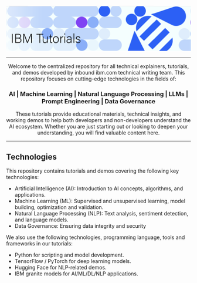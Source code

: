 ![IBM Tutorials Logo](./images/tutorialslogo.png)
<div align = 'center'>
<hr noshade>
<p>Welcome to the centralized repository for all technical explainers, tutorials, and demos developed by inbound ibm.com technical writing team. This repository focuses on cutting-edge technologies in the fields of:</p>

<h3> AI | Machine Learning | Natural Language Processing | LLMs | Prompt Engineering | Data Governance </h3>

<!-- EDIT SCOPE: Team can add the related fiels in this list -->

<p>These tutorials provide educational materials, technical insights, and working demos to help both developers and non-developers understand the AI ecosystem. Whether you are just starting out or looking to deepen your understanding, you will find valuable content here.</p>
</div>
<hr noshade>

<h2>Technologies</h2>

<p>This repository contains tutorials and demos covering the following key technologies:</p>

<ul>
  <li>Artificial Intelligence (AI): Introduction to AI concepts, algorithms, and applications.</li>
  <li>Machine Learning (ML): Supervised and unsupervised learning, model building, optimization and validation.</li>
  <li>Natural Language Processing (NLP): Text analysis, sentiment detection, and language models.</li>
  <li>Data Governance: Ensuring data integrity and security</li>
</ul>

<!-- EDIT SCOPE: Team can add the related fiels in this list -->

<p>We also use the following technologies, programming language, tools and frameworks in our tutorials:</p>

<ul>
  <li>Python for scripting and model development.</li>
  <li>TensorFlow / PyTorch for deep learning models.</li>
  <li>Hugging Face for NLP-related demos.</li>
  <li>IBM granite models for AI/ML/DL/NLP applications.</li>
</ul>


<!-- EDIT SCOPE: Team can add the related fiels in this list -->

<!-- ><h2>Repository Structure</h2>

<p>Coming Soon!</p>

<h2>License</h2>

<p>The license details of this repository will be updated soon.</p>


<h2>Contact the team</h2>

<p>For any questions or discussions, feel free to reach out to us.</p> -->




